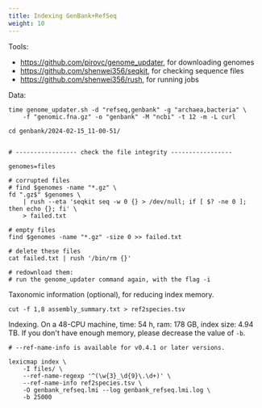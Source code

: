 ```yaml
---
title: Indexing GenBank+RefSeq
weight: 10
---
```


Tools:

- https://github.com/pirovc/genome_updater, for downloading genomes
- https://github.com/shenwei356/seqkit, for checking sequence files
- https://github.com/shenwei356/rush, for running jobs

Data:

    time genome_updater.sh -d "refseq,genbank" -g "archaea,bacteria" \
        -f "genomic.fna.gz" -o "genbank" -M "ncbi" -t 12 -m -L curl

    cd genbank/2024-02-15_11-00-51/


    # ----------------- check the file integrity -----------------

    genomes=files

    # corrupted files
    # find $genomes -name "*.gz" \
    fd ".gz$" $genomes \
        | rush --eta 'seqkit seq -w 0 {} > /dev/null; if [ $? -ne 0 ]; then echo {}; fi' \
        > failed.txt

    # empty files
    find $genomes -name "*.gz" -size 0 >> failed.txt

    # delete these files
    cat failed.txt | rush '/bin/rm {}'

    # redownload them:
    # run the genome_updater command again, with the flag -i

Taxonomic information (optional), for reducing index memory.

    cut -f 1,8 assembly_summary.txt > ref2species.tsv

Indexing. On a 48-CPU machine, time: 54 h, ram: 178 GB, index size: 4.94 TB.
If you don't have enough memory, please decrease the value of `-b`.

    # --ref-name-info is available for v0.4.1 or later versions.

    lexicmap index \
        -I files/ \
        --ref-name-regexp '^(\w{3}_\d{9}\.\d+)' \
        --ref-name-info ref2species.tsv \
        -O genbank_refseq.lmi --log genbank_refseq.lmi.log \
        -b 25000
